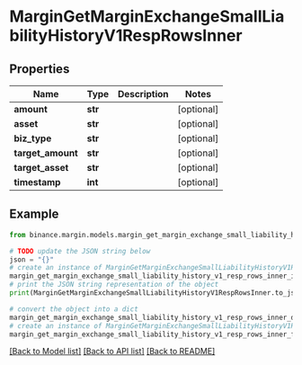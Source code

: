 # MarginGetMarginExchangeSmallLiabilityHistoryV1RespRowsInner


## Properties

Name | Type | Description | Notes
------------ | ------------- | ------------- | -------------
**amount** | **str** |  | [optional] 
**asset** | **str** |  | [optional] 
**biz_type** | **str** |  | [optional] 
**target_amount** | **str** |  | [optional] 
**target_asset** | **str** |  | [optional] 
**timestamp** | **int** |  | [optional] 

## Example

```python
from binance.margin.models.margin_get_margin_exchange_small_liability_history_v1_resp_rows_inner import MarginGetMarginExchangeSmallLiabilityHistoryV1RespRowsInner

# TODO update the JSON string below
json = "{}"
# create an instance of MarginGetMarginExchangeSmallLiabilityHistoryV1RespRowsInner from a JSON string
margin_get_margin_exchange_small_liability_history_v1_resp_rows_inner_instance = MarginGetMarginExchangeSmallLiabilityHistoryV1RespRowsInner.from_json(json)
# print the JSON string representation of the object
print(MarginGetMarginExchangeSmallLiabilityHistoryV1RespRowsInner.to_json())

# convert the object into a dict
margin_get_margin_exchange_small_liability_history_v1_resp_rows_inner_dict = margin_get_margin_exchange_small_liability_history_v1_resp_rows_inner_instance.to_dict()
# create an instance of MarginGetMarginExchangeSmallLiabilityHistoryV1RespRowsInner from a dict
margin_get_margin_exchange_small_liability_history_v1_resp_rows_inner_from_dict = MarginGetMarginExchangeSmallLiabilityHistoryV1RespRowsInner.from_dict(margin_get_margin_exchange_small_liability_history_v1_resp_rows_inner_dict)
```
[[Back to Model list]](../README.md#documentation-for-models) [[Back to API list]](../README.md#documentation-for-api-endpoints) [[Back to README]](../README.md)


